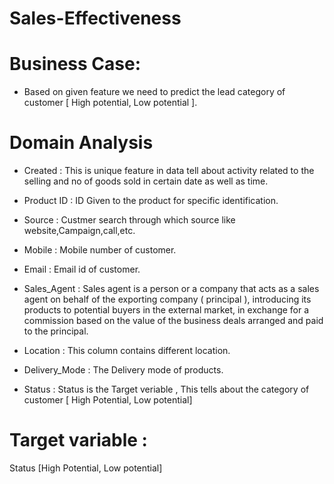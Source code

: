 # Sales-Effectiveness
# Business Case: 
- Based on given feature we need to predict the lead category of customer [ High potential, Low potential ].
# Domain Analysis
- Created : This is unique feature in data tell about activity related to the selling and no of goods sold in certain date as well as time.
- Product ID : ID Given to the product for specific identification.
- Source : Custmer search through which source like website,Campaign,call,etc.
- Mobile : Mobile number of customer. 
- Email : Email id of customer.

- Sales_Agent : Sales agent is a person or a company that acts as a sales agent on behalf of the exporting company ( principal ), introducing its products to potential buyers in the external market, in exchange for a commission based on the value of the business deals arranged and paid to the principal.

- Location : This column contains different location.

- Delivery_Mode : The Delivery mode of products.

- Status : Status is the Target veriable , This tells about the category of customer [ High Potential, Low potential]

# Target variable :
Status [High Potential, Low potential]


